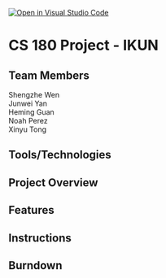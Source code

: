 [![Open in Visual Studio Code](https://classroom.github.com/assets/open-in-vscode-718a45dd9cf7e7f842a935f5ebbe5719a5e09af4491e668f4dbf3b35d5cca122.svg)](https://classroom.github.com/online_ide?assignment_repo_id=10815326&assignment_repo_type=AssignmentRepo)
# CS 180 Project - IKUN

## Team Members
Shengzhe Wen\
Junwei Yan\
Heming Guan\
Noah Perez\
Xinyu Tong

## Tools/Technologies

## Project Overview

## Features

## Instructions

## Burndown


